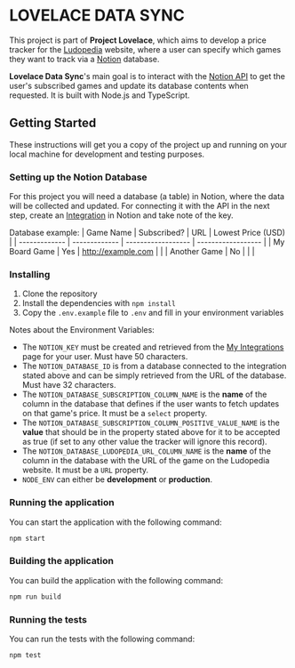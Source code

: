 # LOVELACE DATA SYNC

This project is part of **Project Lovelace**, which aims to develop a price tracker for the [Ludopedia](https://ludopedia.com.br/) website, where a user can specify which games they want to track via a [Notion](https://www.notion.so) database.

**Lovelace Data Sync**'s main goal is to interact with the [Notion API](https://developers.notion.com/) to get the user's subscribed games and update its database contents when requested. It is built with Node.js and TypeScript.

## Getting Started

These instructions will get you a copy of the project up and running on your local machine for development and testing purposes.

### Setting up the Notion Database

For this project you will need a database (a table) in Notion, where the data will be collected and updated. For connecting it with the API in the next step, create an [Integration](https://www.notion.so/my-integrations) in Notion and take note of the key.

Database example:
| Game Name     | Subscribed?   | URL                | Lowest Price (USD) |
| ------------- | ------------- | ------------------ | ------------------ |
| My Board Game | Yes           | http://example.com |                    |
| Another Game  | No            |                    |                    |

### Installing

1. Clone the repository
2. Install the dependencies with `npm install`
3. Copy the `.env.example` file to `.env` and fill in your environment variables

Notes about the Environment Variables:

- The `NOTION_KEY` must be created and retrieved from the [My Integrations](https://www.notion.so/my-integrations) page for your user. Must have 50 characters.
- The `NOTION_DATABASE_ID` is from a database connected to the integration stated above and can be simply retrieved from the URL of the database. Must have 32 characters.
- The `NOTION_DATABASE_SUBSCRIPTION_COLUMN_NAME` is the **name** of the column in the database that defines if the user wants to fetch updates on that game's price. It must be a `select` property.
- The `NOTION_DATABASE_SUBSCRIPTION_COLUMN_POSITIVE_VALUE_NAME` is the **value** that should be in the property stated above for it to be accepted as true (if set to any other value the tracker will ignore this record).
- The `NOTION_DATABASE_LUDOPEDIA_URL_COLUMN_NAME` is the **name** of the column in the database with the URL of the game on the Ludopedia website. It must be a `URL` property.
- `NODE_ENV` can either be **development** or **production**.

### Running the application

You can start the application with the following command:

```sh
npm start
```

### Building the application

You can build the application with the following command:

```sh
npm run build
```

### Running the tests

You can run the tests with the following command:

```sh
npm test
```
